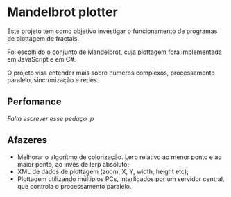 # Mandelbrot plotter

Este projeto tem como objetivo investigar o funcionamento de programas de plottagem de fractais.

Foi escolhido o conjunto de Mandelbrot, cuja plottagem fora implementada em JavaScript e em C#.

O projeto visa entender mais sobre numeros complexos, processamento paralelo, sincronização e redes.

## Perfomance
*Falta escrever esse pedaço :p*

## Afazeres
- Melhorar o algorítmo de colorização. Lerp relativo ao menor ponto e ao maior ponto, ao invés de lerp absoluto;
- XML de dados de plottagem (zoom, X, Y, width, height etc);
- Plottagem utilizando múltiplos PCs, interligados por um servidor central, que controla o processamento paralelo.

